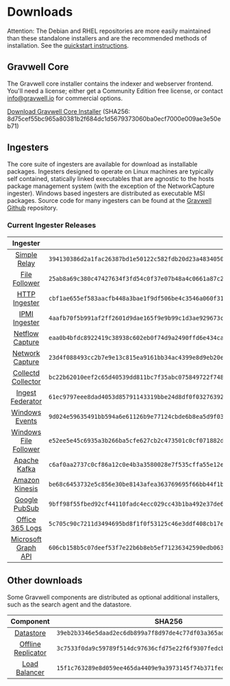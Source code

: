# Downloads

Attention: The Debian and RHEL repositories are more easily maintained than these standalone installers and are the recommended methods of installation. See the [quickstart instructions](#!quickstart/quickstart.md).

## Gravwell Core

The Gravwell core installer contains the indexer and webserver frontend. You'll need a license; either get a Community Edition free license, or contact info@gravwell.io for commercial options.

[Download Gravwell Core Installer](https://update.gravwell.io/archive/5.0.6/installers/gravwell_5.0.6.sh) (SHA256: 8d75cef55bc965a80381b2f684dc1d5679373060ba0ecf7000e009ae3e50eb71)

## Ingesters

The core suite of ingesters are available for download as installable packages.  Ingesters designed to operate on Linux machines are typically self contained, statically linked executables that are agnostic to the hosts package management system (with the exception of the NetworkCapture ingester).  Windows based ingesters are distributed as executable MSI packages.  Source code for many ingesters can be found at the [Gravwell Github](https://github.com/gravwell/gravwell/tree/master/ingesters) repository.

### Current Ingester Releases
| Ingester | SHA256 | More Info |
|:--------:|-------:|----------:|
| [Simple Relay](https://update.gravwell.io/archive/5.0.6/installers/gravwell_simple_relay_installer_5.0.6.sh) | ``394130386d2a1fac26387bd1e50122c582fdb20d23a483405091f6cee6ec29a6`` | [Documentation](#!ingesters/ingesters.md#Simple_Relay)|
| [File Follower](https://update.gravwell.io/archive/5.0.6/installers/gravwell_file_follow_installer_5.0.6.sh) | ``25ab8a69c380c47427634f3fd54c0f37e07b48a4c0661a87c25e6d41abf27778`` | [Documentation](#!ingesters/ingesters.md#File_Follower) |
| [HTTP Ingester](https://update.gravwell.io/archive/5.0.6/installers/gravwell_http_ingester_installer_5.0.6.sh) | ``cbf1ae655ef583aacfb448a3bae1f9df506be4c3546a060f31a3ae2c7899c983`` | [Documentation](#!ingesters/ingesters.md#HTTP_POST) |
| [IPMI Ingester](https://update.gravwell.io/archive/5.0.6/installers/gravwell_ipmi_installer_5.0.6.sh) | ``4aafb70f5b991af2ff2601d9dae165f9e9b99c1d3ae929673c9a57653b38ba24`` | [Documentation](#!ingesters/ingesters.md#IPMI_Ingester)|
| [Netflow Capture](http://update.gravwell.io/archive/5.0.6/installers/gravwell_netflow_capture_installer_5.0.6.sh) | ``eaa0b4bfdc8922419c38938c602eb0f74d9a2490ffd6e434ca61e0a86594727e`` | [Documentation](#!ingesters/ingesters.md#Netflow_Ingester) |
| [Network Capture](https://update.gravwell.io/archive/5.0.6/installers/gravwell_network_capture_installer_5.0.6.sh) | ``23d4f088493cc2b7e9e13c815ea9161bb34ac4399e8d9eb20e65a4aaf9fe95cf`` | [Documentation](#!ingesters/ingesters.md#Network_Ingester) |
| [Collectd Collector](https://update.gravwell.io/archive/5.0.6/installers/gravwell_collectd_installer_5.0.6.sh) | ``bc22b62010eef2c65d40539dd811bc7f35abc075849722f7480a23333afa10e1`` | [Documentation](#!ingesters/ingesters.md#collectd) |
| [Ingest Federator](https://update.gravwell.io/archive/5.0.6/installers/gravwell_federator_installer_5.0.6.sh) | ``61ec9797eee8dad4053d85791143319bbe24d8df0f0327639211ac57f332094e`` | [Documentation](#!ingesters/ingesters.md#Federator_Ingester) |
| [Windows Events](https://update.gravwell.io/archive/5.0.6/installers/gravwell_win_events_5.0.6.msi) | ``9d024e59635491bb594a6e61126b9e77124cbde6b8ea5d9f039d829ae2889de8`` | [Documentation](#!ingesters/ingesters.md#Windows_Event_Service) |
| [Windows File Follower](https://update.gravwell.io/archive/5.0.6/installers/gravwell_file_follow_5.0.6.msi) | ``e52ee5e45c6935a3b266ba5cfe627cb2c473501c0cf071882dfb08d72fe1741e`` | [Documentation](#!ingesters/ingesters.md#File_Follower) |
| [Apache Kafka](https://update.gravwell.io/archive/5.0.6/installers/gravwell_kafka_installer_5.0.6.sh) | ``c6af0aa2737c0cf86a12c0e4b3a3580028e7f535cffa55e12e2da170fdc132c1`` | [Documentation](#!ingesters/ingesters.md#Kafka)|
| [Amazon Kinesis](https://update.gravwell.io/archive/5.0.6/installers/gravwell_kinesis_ingest_installer_5.0.6.sh) | ``be68c6453732e5c856e30be8143afea363769695f66bb44f1b79af0276b02ac1`` | [Documentation](#!ingesters/ingesters.md#Kinesis_Ingester)|
| [Google PubSub](https://update.gravwell.io/archive/5.0.6/installers/gravwell_pubsub_ingest_installer_5.0.6.sh) | ``9bff98f55fbed92cf44110fadc4ecc029cc43b1ba492e37de67d96bea3a20fc5`` | [Documentation](#!ingesters/ingesters.md#GCP_PubSub)|
| [Office 365 Logs](https://update.gravwell.io/archive/5.0.6/installers/gravwell_o365_installer_5.0.6.sh) | ``5c705c90c7211d3494695bd8f1f0f53125c46e3ddf408cb17e4bbad9af0cc7cb`` | [Documentation](#!ingesters/ingesters.md#Office_365_Log_Ingester)|
| [Microsoft Graph API](https://update.gravwell.io/archive/5.0.6/installers/gravwell_msgraph_installer_5.0.6.sh) | ``606cb158b5c07deef53f7e22b6b8eb5ef71236342590edb063038ca7c0218233`` | [Documentation](#!ingesters/ingesters.md#Microsoft_Graph_API_Ingester)|

## Other downloads

Some Gravwell components are distributed as optional additional installers, such as the search agent and the datastore.

| Component | SHA256 | More Info |
|:---------:|:------:|----------:|
| [Datastore](https://update.gravwell.io/archive/5.0.6/installers/gravwell_datastore_installer_5.0.6.sh) | ``39eb2b3346e5daad2ec6db899a7f8d97de4c77df03a365add3c1cab0f518cdd3`` | [Documentation](#!distributed/frontend.md) |
| [Offline Replicator](https://update.gravwell.io/archive/5.0.6/installers/gravwell_offline_replication_installer_5.0.6.sh) | ``3c7533f0da9c59789f514dc97636cfd75e22f6f9307fedcbf78e19ba49a73323`` | [Documentation](#!configuration/replication.md) |
| [Load Balancer](https://update.gravwell.io/archive/5.0.6/installers/gravwell_loadbalancer_installer_5.0.6.sh) | ``15f1c763289e8d059ee465da4409e9a3973145f74b371fed5f148d7a4729d3ce`` | |
